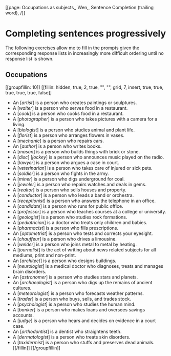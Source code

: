 [[page: Occupations as subjects,, Wen,, Sentence Completion (trailing word), /]]

# Completing sentences progressively
The following exercises allow me to fill in the prompts given the corresponding response lists in increasingly more difficult ordering until no response list is shown.
## Occupations
[[groupfillin: 10]]
[[fillin: hidden, true, 2, true, "", "", grid, 7, insert, true, true, true, true, true, false]]
* An [_artist_] is a person who creates paintings or sculptures.
* A [_waiter_] is a person who serves food in a restaurant.
* A [_cook_] is a person who cooks food in a restaurant.
* A [_photographer_] is a person who takes pictures with a camera for a living.
* A [_biologist_] is a person who studies animal and plant life.
* A [_florist_] is a person who arranges flowers in vases.
* A [_mechanic_] is a person who repairs cars.
* An [_author_] is a person who writes books.
* A [_mason_] is a person who builds things with brick or stone.
* A [_disc_] [_jockey_] is a person who announces music played on the radio.
* A [_lawyer_] is a person who argues a case in court.
* A [_veterinarian_] is a person who takes care of injured or sick pets.
* A [_soldier_] is a person who fights in the army.
* A [_miner_] is a person who digs underground for coal.
* A [_jeweler_] is a person who repairs watches and deals in gems.
* A [_realtor_] is a person who sells houses and property.
* A [_conductor_] is a person who leads a band or orchestra.
* A [_receptionist_] is a person who answers the telephone in an office.
* A [_candidate_] is a person who runs for public office.
* A [_professor_] is a person who teaches courses at a college or university.
* A [_geologist_] is a person who studies rock formations.
* A [_pediatrician_] is a doctor who treats only children and babies.
* A [_pharmacist_] is a person who fills prescriptions.
* An [_optometrist_] is a person who tests and corrects your eyesight.
* A [_chauffeur_] is a person who drives a limousine.
* A [_welder_] is a person who joins metal to metal by heating.
* A [_journalist_]  is the act of writing about news related subjects for all mediums, print and non-print.
* An [_architect_] is a person who designs buildings.
* A [_neurologist_] is a medical doctor who diagnoses, treats and manages brain disorders.
* An [_astronomer_] is a person who studies stars and planets.
* An [_archaeologist_] is a person who digs up the remains of ancient cultures.
* A [_meteorologist_] is a person who forecasts weather patterns.
* A [_trader_] is a person who buys, sells, and trades stock.
* A [_psychologist_] is a person who studies the human mind.
* A [_banker_] is a person who makes loans and oversees savings accounts.
* A [_judge_] is a person who hears and decides on evidence in a court case.
* An [_orthodontist_] is a dentist who straightens teeth.
* A [_dermatologist_] is a person who treats skin disorders.
* A [_taxidermist_] is a person who stuffs and preserves dead animals.
[[/fillin]]
[[/groupfillin]]
